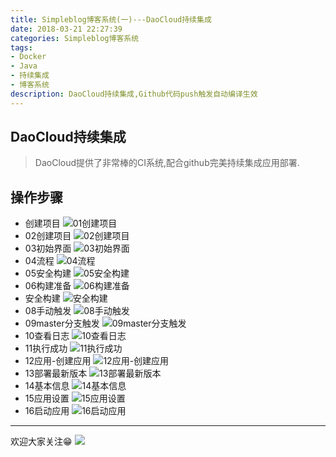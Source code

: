 ```yaml
---
title: Simpleblog博客系统(一)---DaoCloud持续集成
date: 2018-03-21 22:27:39
categories: Simpleblog博客系统
tags:
- Docker
- Java
- 持续集成
- 博客系统
description: DaoCloud持续集成,Github代码push触发自动编译生效
---
```


## DaoCloud持续集成
> DaoCloud提供了非常棒的CI系统,配合github完美持续集成应用部署.

## 操作步骤
- 创建项目
![01创建项目](https://github.com/lujiahao0708/PicRepo/raw/master/blogPic/DaoCloudCI/01创建项目.png)
- 02创建项目
![02创建项目](https://github.com/lujiahao0708/PicRepo/raw/master/blogPic/DaoCloudCI/02创建项目.png)
- 03初始界面
![03初始界面](https://github.com/lujiahao0708/PicRepo/raw/master/blogPic/DaoCloudCI/03初始界面.png)
- 04流程
![04流程](https://github.com/lujiahao0708/PicRepo/raw/master/blogPic/DaoCloudCI/04流程.png)
- 05安全构建
![05安全构建](https://github.com/lujiahao0708/PicRepo/raw/master/blogPic/DaoCloudCI/05安全构建.png)
- 06构建准备
![06构建准备](https://github.com/lujiahao0708/PicRepo/raw/master/blogPic/DaoCloudCI/06构建准备.png)
- 安全构建
![安全构建](https://github.com/lujiahao0708/PicRepo/raw/master/blogPic/DaoCloudCI/07anquangoujian.png)
- 08手动触发
![08手动触发](https://github.com/lujiahao0708/PicRepo/raw/master/blogPic/DaoCloudCI/08手动触发.png)
- 09master分支触发
![09master分支触发](https://github.com/lujiahao0708/PicRepo/raw/master/blogPic/DaoCloudCI/09master分支触发.png)
- 10查看日志
![10查看日志](https://github.com/lujiahao0708/PicRepo/raw/master/blogPic/DaoCloudCI/10查看日志.png)
- 11执行成功
![11执行成功](https://github.com/lujiahao0708/PicRepo/raw/master/blogPic/DaoCloudCI/11执行成功.png)
- 12应用-创建应用
![12应用-创建应用](https://github.com/lujiahao0708/PicRepo/raw/master/blogPic/DaoCloudCI/12应用-创建应用.png)
- 13部署最新版本
![13部署最新版本](https://github.com/lujiahao0708/PicRepo/raw/master/blogPic/DaoCloudCI/13部署最新版本.png)
- 14基本信息
![14基本信息](https://github.com/lujiahao0708/PicRepo/raw/master/blogPic/DaoCloudCI/14基本信息.png)
- 15应用设置
![15应用设置](https://github.com/lujiahao0708/PicRepo/raw/master/blogPic/DaoCloudCI/15应用设置.png)
- 16启动应用
![16启动应用](https://github.com/lujiahao0708/PicRepo/raw/master/blogPic/DaoCloudCI/16启动应用.png)


----
欢迎大家关注😁
![](https://github.com/lujiahao0708/PicRepo/raw/master/公众号二维码.jpg)